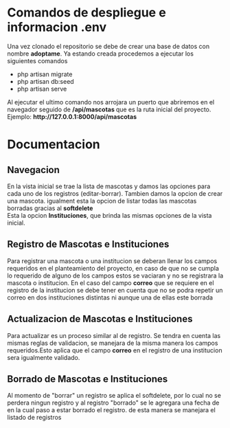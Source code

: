 <h1>Comandos de despliegue e informacion .env</h1>
<p>Una vez clonado el repositorio se debe de crear una base de datos con nombre <b>adoptame</b>. Ya estando creada procedemos a ejecutar los siguientes comandos </p>
<ul>
    <li>php artisan migrate</li>
    <li>php artisan db:seed</li>
    <li>php artisan serve</li>
</ul>
<p>Al ejecutar el ultimo comando nos arrojara un puerto que abriremos en el navegador seguido de <b>/api/mascotas </b> que es la ruta inicial del proyecto.
Ejemplo: <b>http://127.0.0.1:8000/api/mascotas</b>
</p>

<h1>Documentacion</h1>
<h2>Navegacion</h2>
<p>
En la vista inicial se trae la lista de mascotas y damos las opciones para cada uno de los registros (editar-borrar). Tambien damos la opcion de crear una mascota. igualment esta la opcion de listar todas las mascotas borradas gracias al <b>softdelete</b><br>
Esta la opcion <b>Instituciones</b>, que brinda las mismas opciones de la vista inicial.
</p>
<h2>Registro de Mascotas e Instituciones</h2>
<p>
Para registrar una mascota o una institucion se deberan llenar los campos requeridos en el planteamiento del proyecto, en caso de que no se cumpla lo requerido de alguno de los campos estos se vaciaran y no se registrara la mascota o institucion. En el caso del campo <b>correo</b> que se requiere en el registro de la institucion se debe tener en cuenta que no se podra repetir un correo en dos instituciones distintas ni aunque una de ellas este borrada
</p>
<h2>Actualizacion de Mascotas e Instituciones</h2>
<p>
Para actualizar es un proceso similar al de registro. Se tendra en cuenta las mismas reglas de validacion, se manejara de la misma manera los campos requeridos.Esto aplica que el campo <b>correo</b> en el registro de una institucion sera igualmente validado.
</p>
<h2>Borrado de Mascotas e Instituciones</h2>
<p>
Al momento de "borrar" un registro se aplica el softdelete, por lo cual no se perdera ningun registro y al registro "borrado" se le agregara una fecha de en la cual paso a estar borrado el registro. de esta manera se manejara el listado de registros
</p>
